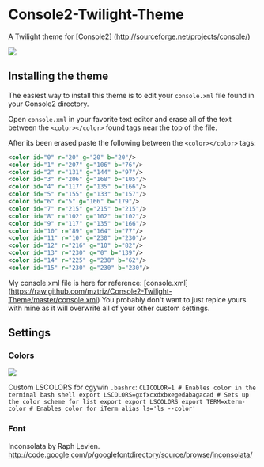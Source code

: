 Console2-Twilight-Theme
=======================

A Twilight theme for [Console2] (http://sourceforge.net/projects/console/)

<img src="https://raw.github.com/mztriz/Console2-Twilight-Theme/master/preview.png">

Installing the theme
----
The easiest way to install this theme is to edit your `console.xml` file found in your Console2 directory.

Open `console.xml` in your favorite text editor and erase all of the text between the `<color></color>` found tags near the top of the file.

After its been erased paste the following between the `<color></color>` tags:
`````xml
<color id="0" r="20" g="20" b="20"/>
<color id="1" r="207" g="106" b="76"/>
<color id="2" r="131" g="144" b="97"/>
<color id="3" r="206" g="168" b="105"/>
<color id="4" r="117" g="135" b="166"/>
<color id="5" r="155" g="133" b="157"/>
<color id="6" r="5" g="166" b="179"/>
<color id="7" r="215" g="215" b="215"/>
<color id="8" r="102" g="102" b="102"/>
<color id="9" r="117" g="135" b="166"/>
<color id="10" r="89" g="164" b="77"/>
<color id="11" r="10" g="230" b="230"/>
<color id="12" r="216" g="10" b="82"/>
<color id="13" r="230" g="0" b="139"/>
<color id="14" r="225" g="238" b="62"/>
<color id="15" r="230" g="230" b="230"/>
`````


My console.xml file is here for reference:
[console.xml] (https://raw.github.com/mztriz/Console2-Twilight-Theme/master/console.xml)
You probably don't want to just replce yours with mine as it will overwrite all of your other custom settings. 

Settings
---
### Colors
<img src="https://raw.github.com/mztriz/Console2-Twilight-Theme/master/colors.png">

Custom LSCOLORS for cgywin `.bashrc`: 
`CLICOLOR=1 # Enables color in the terminal bash shell export
LSCOLORS=gxfxcxdxbxegedabagacad # Sets up the color scheme for list export
export LSCOLORS
export TERM=xterm-color # Enables color for iTerm
alias ls='ls --color'`

### Font
Inconsolata by Raph Levien.
http://code.google.com/p/googlefontdirectory/source/browse/inconsolata/